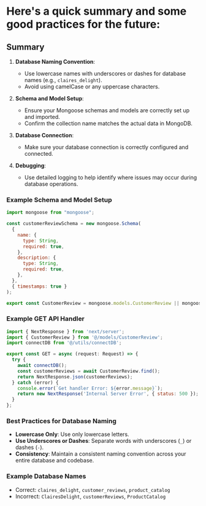 # Here's a quick summary and some good practices for the future:

## Summary

1. **Database Naming Convention**:
   - Use lowercase names with underscores or dashes for database names (e.g., `claires_delight`).
   - Avoid using camelCase or any uppercase characters.

2. **Schema and Model Setup**:
   - Ensure your Mongoose schemas and models are correctly set up and imported.
   - Confirm the collection name matches the actual data in MongoDB.

3. **Database Connection**:
   - Make sure your database connection is correctly configured and connected.

4. **Debugging**:
   - Use detailed logging to help identify where issues may occur during database operations.

### Example Schema and Model Setup

```javascript
import mongoose from "mongoose";

const customerReviewSchema = new mongoose.Schema(
  {
    name: {
      type: String,
      required: true,
    },
    description: {
      type: String,
      required: true,
    },
  },
  { timestamps: true }
);

export const CustomerReview = mongoose.models.CustomerReview || mongoose.model("CustomerReview", customerReviewSchema);
```

### Example GET API Handler

```javascript
import { NextResponse } from 'next/server';
import { CustomerReview } from '@/models/CustomerReview';
import connectDB from '@/utils/connectDB';

export const GET = async (request: Request) => {
  try {
    await connectDB();
    const customerReviews = await CustomerReview.find();
    return NextResponse.json(customerReviews);
  } catch (error) {
    console.error(`Get handler Error: ${error.message}`);
    return new NextResponse('Internal Server Error', { status: 500 });
  }
};
```

### Best Practices for Database Naming

- **Lowercase Only**: Use only lowercase letters.
- **Use Underscores or Dashes**: Separate words with underscores (`_`) or dashes (`-`).
- **Consistency**: Maintain a consistent naming convention across your entire database and codebase.

### Example Database Names

- Correct: `claires_delight`, `customer_reviews`, `product_catalog`
- Incorrect: `ClairesDelight`, `customerReviews`, `ProductCatalog`
